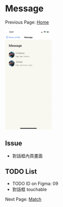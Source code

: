# Message

Previous Page: [Home](./Home.md)

<img src="./Message/Message.jpg" alt="Message Demo" width="30%">

## Issue
- 對話框內頁畫面

## TODO List
- TODO ID on Figma: 09
- 對話框 touchable

Next Page: [Match](./Match.md)